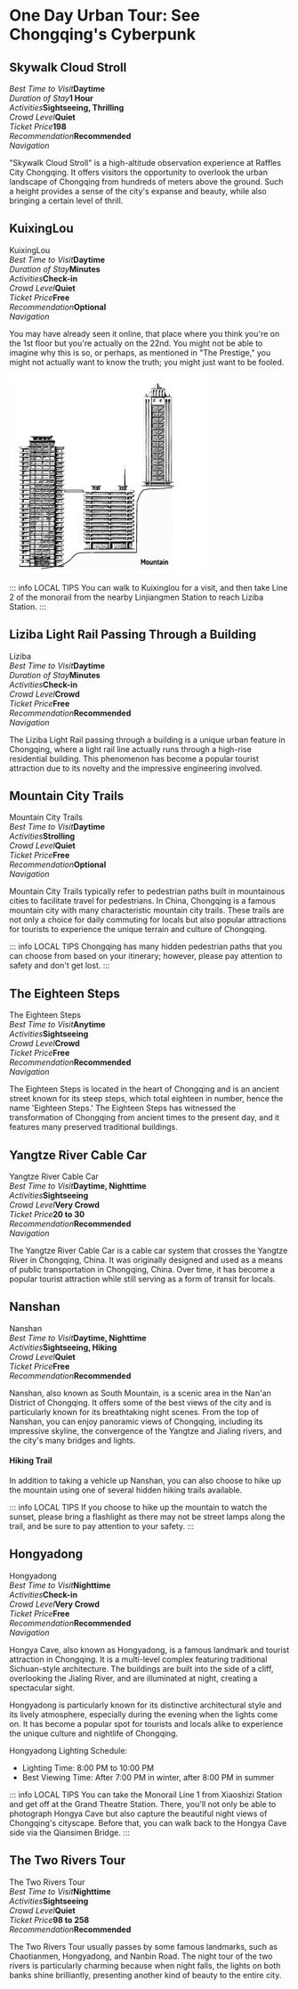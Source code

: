 # One Day Urban Tour: See Chongqing's Cyberpunk

## Skywalk Cloud Stroll

<Description>
<div><i>Best Time to Visit</i><b>Daytime</b></div>
<div><i>Duration of Stay</i><b>1 Hour</b></div>
<div><i>Activities</i><b>Sightseeing, Thrilling</b></div>
<div><i>Crowd Level</i><b>Quiet</b></div>
<div><i>Ticket Price</i><b><CNY>198</CNY></b></div>
<div><i>Recommendation</i><b>Recommended</b></div>
<div><i>Navigation</i><b><Navigation position="106.58737,29.564933" name="Skywalk Cloud Stroll" /></b></div>
</Description>

"Skywalk Cloud Stroll" is a high-altitude observation experience at Raffles City Chongqing. It offers visitors the opportunity to overlook the urban landscape of Chongqing from hundreds of meters above the ground. Such a height provides a sense of the city's expanse and beauty, while also bringing a certain level of thrill.

<YouTube link="https://youtu.be/ui-I6Jg7Qsc?si=TJKyX1QGnK_SRfX7&t=959">
<template #cover><img src="../assets/youtube/chongqing-the-city-that-defies-expectations.jpg" alt="Chongqing: The City That Defies Expectations" /></template>
<template #title>Chongqing: The City That Defies Expectations</template>
<template #author>Wilko Wanders</template>
<template #description>China’s Mega City Chongqing Blew my mind 🤯 and not just because of the spicy hotpots! 🌶️</template>
</YouTube>

## KuixingLou

<Chinese word="魁星楼">
<template #pinyin>kuí xīng lóu</template>
KuixingLou
</Chinese>

<Description>
<div><i>Best Time to Visit</i><b>Daytime</b></div>
<div><i>Duration of Stay</i><b>Minutes</b></div>
<div><i>Activities</i><b>Check-in</b></div>
<div><i>Crowd Level</i><b>Quiet</b></div>
<div><i>Ticket Price</i><b>Free</b></div>
<div><i>Recommendation</i><b>Optional</b></div>
<div><i>Navigation</i><b><Navigation position="106.573596,29.560241" name="KuixingLou" /></b></div>
</Description>

<YouTube link="https://youtu.be/oRiCTslilJo?si=7sQ-qtAe11a8YKqo">
<template #cover><img src="../assets/youtube/chongqing-is-one-another-level.jpg" alt="Chongqing Is On Another Level" /></template>
<template #title>Chongqing Is On Another Level</template>
<template #author>Skan Escapes</template>
<template #description>A city built upon landscapes of hills , rivers, and valleys.
It's truly incredible ! A city is a mega city and quickly becoming a huge tourist attraction to many!</template>
</YouTube>

You may have already seen it online, that place where you think you're on the 1st floor but you're actually on the 22nd. You might not be able to imagine why this is so, or perhaps, as mentioned in "The Prestige," you might not actually want to know the truth; you might just want to be fooled.

![Kuixinlou](./assets/kuixinlou.jpg)

::: info LOCAL TIPS
You can walk to Kuixinglou for a visit, and then take Line 2 of the monorail from the nearby Linjiangmen Station to reach Liziba Station.
:::

## Liziba Light Rail Passing Through a Building

<Chinese word="李子坝">
<template #pinyin>lǐ zǐ bà</template>
Liziba
</Chinese>

<Description>
<div><i>Best Time to Visit</i><b>Daytime</b></div>
<div><i>Duration of Stay</i><b>Minutes</b></div>
<div><i>Activities</i><b>Check-in</b></div>
<div><i>Crowd Level</i><b>Crowd</b></div>
<div><i>Ticket Price</i><b>Free</b></div>
<div><i>Recommendation</i><b>Recommended</b></div>
<div><i>Navigation</i><b><Navigation position="106.537323,29.552874" name="Liziba Station" /></b></div>
</Description>

The Liziba Light Rail passing through a building is a unique urban feature in Chongqing, where a light rail line actually runs through a high-rise residential building. This phenomenon has become a popular tourist attraction due to its novelty and the impressive engineering involved.

<YouTube link="https://youtu.be/qAwbioLzTkk?si=tLuCzXjMDcMGuJd7&t=439">
<template #cover><img src="../assets/youtube/жителей.jpg" alt="33 млн жителей. Огромный китайский мегаполис и самое красивое метро" /></template>
<template #title>33 млн жителей. Огромный китайский мегаполис и самое красивое метро</template>
<template #author>Касё Гасанов</template>
<template #description>Taking the Chongqing Light Rail, I arrived at the most famous online celebrity check-in spot.</template>
</YouTube>

<YouTube link="https://youtu.be/sr_3l726CV4?si=PRiwUD4rgxUXVQeU&t=335">
<template #cover><img src="../assets/youtube/getting-lost-in-chongqing-china-vlog.jpg" alt="GETTING LOST IN CHONGQING! CHINA VLOG" /></template>
<template #title>GETTING LOST IN CHONGQING! CHINA VLOG</template>
<template #author>Ride with Gabi</template>
<template #description>After walking ten minutes from the Liziba monorail through the building, I was completely lost in Chongqing, following endless steps into a mysterious place.</template>
</YouTube>

## Mountain City Trails

<Chinese word="山城步道">
<template #pinyin>shān chéng bù dào</template>
Mountain City Trails
</Chinese>

<Description>
<div><i>Best Time to Visit</i><b>Daytime</b></div>
<div><i>Activities</i><b>Strolling</b></div>
<div><i>Crowd Level</i><b>Quiet</b></div>
<div><i>Ticket Price</i><b>Free</b></div>
<div><i>Recommendation</i><b>Optional</b></div>
<div><i>Navigation</i><b><Navigation position="106.566715,29.550486" name="Mountain City Trails" /></b></div>
</Description>

Mountain City Trails typically refer to pedestrian paths built in mountainous cities to facilitate travel for pedestrians. In China, Chongqing is a famous mountain city with many characteristic mountain city trails. These trails are not only a choice for daily commuting for locals but also popular attractions for tourists to experience the unique terrain and culture of Chongqing.

::: info LOCAL TIPS
Chongqing has many hidden pedestrian paths that you can choose from based on your itinerary; however, please pay attention to safety and don't get lost.
:::

## The Eighteen Steps

<Chinese word="十八梯">
<template #pinyin>shí bā tī</template>
The Eighteen Steps
</Chinese>

<Description>
<div><i>Best Time to Visit</i><b>Anytime</b></div>
<div><i>Activities</i><b>Sightseeing</b></div>
<div><i>Crowd Level</i><b>Crowd</b></div>
<div><i>Ticket Price</i><b>Free</b></div>
<div><i>Recommendation</i><b>Recommended</b></div>
<div><i>Navigation</i><b><Navigation position="106.573046,29.551019" name="The Eighteen Steps" /></b></div>
</Description>

The Eighteen Steps is located in the heart of Chongqing and is an ancient street known for its steep steps, which total eighteen in number, hence the name 'Eighteen Steps.' The Eighteen Steps has witnessed the transformation of Chongqing from ancient times to the present day, and it features many preserved traditional buildings.

<YouTube link="https://youtu.be/sWm6Jk-dzCs?si=Y4K0GAIuhlTMVD0y&t=475">
<template #cover><img src="../assets/youtube/this-is-why-china-surpasses-the-west.jpg" alt=">هذا هو سبب تفوق الصين على الغرب " /></template>
<template #title>هذا هو سبب تفوق الصين على الغرب ! - Chongqing</template>
<template #author>Ahmed Alshammari</template>
<template #description></template>
</YouTube>

## Yangtze River Cable Car

<Chinese word="长江索道">
<template #pinyin>cháng jiāng suǒ dào</template>
Yangtze River Cable Car
</Chinese>

<Description>
<div><i>Best Time to Visit</i><b>Daytime, Nighttime</b></div>
<div><i>Activities</i><b>Sightseeing</b></div>
<div><i>Crowd Level</i><b>Very Crowd</b></div>
<div><i>Ticket Price</i><b><CNY>20</CNY> to <CNY>30</CNY></b></div>
<div><i>Recommendation</i><b>Recommended</b></div>
<div><i>Navigation</i><b><Navigation position="106.586316,29.556428" name="Yangtze River Cable Car" /></b></div>
</Description>

The Yangtze River Cable Car is a cable car system that crosses the Yangtze River in Chongqing, China. It was originally designed and used as a means of public transportation in Chongqing, China. Over time, it has become a popular tourist attraction while still serving as a form of transit for locals.

## Nanshan

<Chinese word="南山">
<template #pinyin>nán shān</template>
Nanshan
</Chinese>

<Description>
<div><i>Best Time to Visit</i><b>Daytime, Nighttime</b></div>
<div><i>Activities</i><b>Sightseeing, Hiking</b></div>
<div><i>Crowd Level</i><b>Quiet</b></div>
<div><i>Ticket Price</i><b>Free</b></div>
<div><i>Recommendation</i><b>Recommended</b></div>
</Description>

Nanshan, also known as South Mountain, is a scenic area in the Nan'an District of Chongqing. It offers some of the best views of the city and is particularly known for its breathtaking night scenes. From the top of Nanshan, you can enjoy panoramic views of Chongqing, including its impressive skyline, the convergence of the Yangtze and Jialing rivers, and the city's many bridges and lights.

<YouTube link="https://youtu.be/ek8eN4VxbjA?si=aB3YnHZYmWuVE7RT&t=960">
<template #cover><img src="../assets/youtube/chongqing-chinas-mega-city-you-havent-heard-of.jpg" alt="Chongqing - CHINA'S MEGA CITY - YOU haven't heard of!" /></template>
<template #title>Chongqing - CHINA'S MEGA CITY - YOU haven't heard of!</template>
<template #author>Joel Friend</template>
<template #description>Away from the hustle and bustle of 32 million people, We found a hidden trail leading to a sky forest bar where We could watch the city sunset; We found the magic spot.</template>
</YouTube>

#### Hiking Trail

In addition to taking a vehicle up Nanshan, you can also choose to hike up the mountain using one of several hidden hiking trails available.

::: info LOCAL TIPS
If you choose to hike up the mountain to watch the sunset, please bring a flashlight as there may not be street lamps along the trail, and be sure to pay attention to your safety.
:::

## Hongyadong

<Chinese word="洪崖洞">
<template #pinyin>hóng yá dòng</template>
Hongyadong
</Chinese>

<Description>
<div><i>Best Time to Visit</i><b>Nighttime</b></div>
<div><i>Activities</i><b>Check-in</b></div>
<div><i>Crowd Level</i><b>Very Crowd</b></div>
<div><i>Ticket Price</i><b>Free</b></div>
<div><i>Recommendation</i><b>Recommended</b></div>
<div><i>Navigation</i><b><Navigation position="106.577827,29.562356" name="Hongyadong" /></b></div>
</Description>

Hongya Cave, also known as Hongyadong, is a famous landmark and tourist attraction in Chongqing. It is a multi-level complex featuring traditional Sichuan-style architecture. The buildings are built into the side of a cliff, overlooking the Jialing River, and are illuminated at night, creating a spectacular sight.

Hongyadong is particularly known for its distinctive architectural style and its lively atmosphere, especially during the evening when the lights come on. It has become a popular spot for tourists and locals alike to experience the unique culture and nightlife of Chongqing.

Hongyadong Lighting Schedule:

- Lighting Time: 8:00 PM to 10:00 PM
- Best Viewing Time: After 7:00 PM in winter, after 8:00 PM in summer

::: info LOCAL TIPS
You can take the Monorail Line 1 from Xiaoshizi Station and get off at the Grand Theatre Station. There, you'll not only be able to photograph Hongya Cave but also capture the beautiful night views of Chongqing's cityscape. Before that, you can walk back to the Hongya Cave side via the Qiansimen Bridge.
:::

<Map height="30vh" center="106.552003,29.562696" :zoom="13" walking="106.587897,29.565634,Raffles|106.583646,29.560043,Xiaoshizi" points="106.578953,29.562165,Hongyadong|106.57697,29.569542,Grand Theatre Station"></Map>

## The Two Rivers Tour

<Chinese word="两江游">
<template #pinyin>liǎng jiāng yóu</template>
The Two Rivers Tour
</Chinese>

<Description>
<div><i>Best Time to Visit</i><b>Nighttime</b></div>
<div><i>Activities</i><b>Sightseeing</b></div>
<div><i>Crowd Level</i><b>Quiet</b></div>
<div><i>Ticket Price</i><b><CNY>98</CNY> to <CNY>258</CNY></b></div>
<div><i>Recommendation</i><b>Recommended</b></div>
</Description>

The Two Rivers Tour usually passes by some famous landmarks, such as Chaotianmen, Hongyadong, and Nanbin Road. The night tour of the two rivers is particularly charming because when night falls, the lights on both banks shine brilliantly, presenting another kind of beauty to the entire city.

<YouTube link="https://youtu.be/hCgd58A-tFU?si=j-uNzN0_0qhQfxFK&t=997">
<template #cover><img src="../assets/youtube/inside-chinas-monster-city.jpg" alt="INSIDE CHINA’S MONSTER CITY" /></template>
<template #title>INSIDE CHINA’S MONSTER CITY - Chongqing</template>
<template #author>JetLag Warriors</template>
<template #description>This city is built on a mountain, there are many peculiar buildings. Warning: it's very easy to get lost here! So we boarded a night cruise to see Chongqing's night lights; It's truly stunning.</template>
</YouTube>

<YouTube link="https://youtu.be/0Yt5R3_af6A?si=oGzkYr6pzUmFaPYk&t=627">
<template #cover><img src="../assets/youtube/china-in-night.jpg" alt="China at NIGHT..." /></template>
<template #title>China at NIGHT...</template>
<template #author>Jack Torr & Sophia</template>
<template #description></template>
</YouTube>
